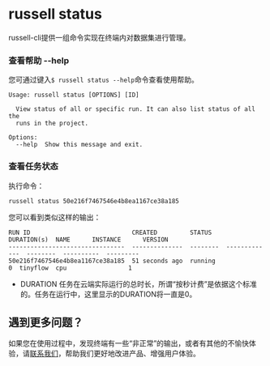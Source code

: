 # russell status
russell-cli提供一组命令实现在终端内对数据集进行管理。

### 查看帮助 --help

您可通过键入`$ russell status --help`命令查看使用帮助。 

```
Usage: russell status [OPTIONS] [ID]

  View status of all or specific run. It can also list status of all the
  runs in the project.

Options:
  --help  Show this message and exit.
```

### 查看任务状态
执行命令：
```bash
russell status 50e216f7467546e4b8ea1167ce38a185
```

您可以看到类似这样的输出：
```
RUN ID                            CREATED         STATUS      DURATION(s)  NAME      INSTANCE      VERSION
--------------------------------  --------------  --------  -------------  --------  ----------  ---------
50e216f7467546e4b8ea1167ce38a185  51 seconds ago  running               0  tinyflow  cpu                 1
```
 
- DURATION 任务在云端实际运行的总时长，所谓“按秒计费”是依据这个标准的。任务在运行中，这里显示的DURATION将一直是0。


## 遇到更多问题？

如果您在使用过程中，发现终端有一些“非正常”的输出，或者有其他的不愉快体验，请[联系我们](/contact-us.md)，帮助我们更好地改进产品、增强用户体验。




